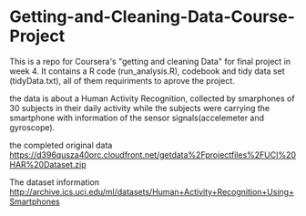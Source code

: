 # Getting-and-Cleaning-Data-Course-Project

This is a repo for Coursera's "getting and cleaning Data" for final project in week 4. It contains a R code  (run_analysis.R), codebook and tidy data set (tidyData.txt), all of them requiriments to aprove the project.

the data is about a Human Activity Recognition, collected by smarphones of 30 subjects  in their daily activity while the subjects were carrying the smartphone with information of the sensor signals(accelemeter and gyroscope).

the completed original data  
https://d396qusza40orc.cloudfront.net/getdata%2Fprojectfiles%2FUCI%20HAR%20Dataset.zip

The dataset information
http://archive.ics.uci.edu/ml/datasets/Human+Activity+Recognition+Using+Smartphones


